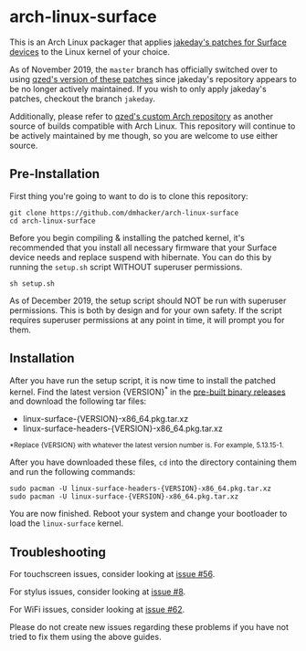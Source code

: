 # arch-linux-surface

This is an Arch Linux packager that applies 
[jakeday's patches for Surface devices](https://github.com/jakeday/linux-surface) 
to the Linux kernel of your choice. 

As of November 2019, the `master` branch has officially switched over to 
using [qzed's version of these patches](https://github.com/qzed/linux-surface/) since jakeday's repository 
appears to be no longer actively maintained. If you wish to only apply
jakeday's patches, checkout the branch `jakeday`.

Additionally, please refer to [qzed's custom Arch repository](https://github.com/qzed/linux-surface/wiki/Package-Repositories#arch-linux-repository)
as another source of builds compatible with Arch Linux.
This repository will continue to be actively maintained by
me though, so you are welcome to use either source.

## Pre-Installation

First thing you're going to want to do is to clone this repository:

```
git clone https://github.com/dmhacker/arch-linux-surface
cd arch-linux-surface
```

Before you begin compiling & installing the patched kernel, it's recommended that you 
install all necessary firmware that your Surface device needs and replace suspend with hibernate.
You can do this by running the `setup.sh` script WITHOUT superuser permissions.

```
sh setup.sh
```

As of December 2019, the setup script should NOT be run with superuser permissions. This is both
by design and for your own safety. If the script requires superuser permissions at any point in
time, it will prompt you for them.

## Installation

After you have run the setup script, it is now time to install the patched kernel.
Find the latest version {VERSION}<sup>*</sup> in the [pre-built binary releases](https://github.com/dmhacker/arch-linux-surface/releases) 
and download the following tar files:

* linux-surface-{VERSION}-x86_64.pkg.tar.xz
* linux-surface-headers-{VERSION}-x86_64.pkg.tar.xz

<sup>*Replace {VERSION} with whatever the latest version number is. For example, 5.13.15-1.</sup>

After you have downloaded these files, `cd` into the directory containing them
and run the following commands:

```
sudo pacman -U linux-surface-headers-{VERSION}-x86_64.pkg.tar.xz
sudo pacman -U linux-surface-{VERSION}-x86_64.pkg.tar.xz
```

You are now finished. Reboot your system and change your bootloader to 
load the `linux-surface` kernel.

## Troubleshooting

For touchscreen issues, consider looking at [issue #56](https://github.com/dmhacker/arch-linux-surface/issues/56).

For stylus issues, consider looking at [issue #8](https://github.com/dmhacker/arch-linux-surface/issues/8).

For WiFi issues, consider looking at [issue #62](https://github.com/dmhacker/arch-linux-surface/issues/62).

Please do not create new issues regarding these problems if you have not tried to fix them using the above guides.
